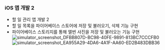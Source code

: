### iOS 앱 개발 2
  * 할 일 관리 앱 개발 2
  * 할 일 목록을 파이어베이스 스토어에 저장 및 불러오기, 삭제 기능 구현
  * 파이어베이스 스토리지를 통해 앨번 사진을 저장 및 불러오는 기능 구현
![simulator_screenshot_DFBB807D-BC98-40FE-9891-813BC7CCCFB0](https://github.com/user-attachments/assets/2b5db1bf-a694-4da7-90b0-da691644f218)
![simulator_screenshot_EA955A29-4DA6-4A1F-AA60-ED2B483DBB36](https://github.com/user-attachments/assets/0d67041c-3500-495b-ba0e-192db53baa18)
